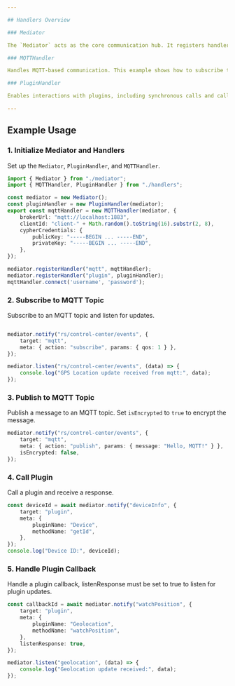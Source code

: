 ```yaml
---

## Handlers Overview

### Mediator

The `Mediator` acts as the core communication hub. It registers handlers and notifies or listens for events.

### MQTTHandler

Handles MQTT-based communication. This example shows how to subscribe to an MQTT topic and receive updates.

### PluginHandler

Enables interactions with plugins, including synchronous calls and callbacks.

---
```


## Example Usage

### 1. **Initialize Mediator and Handlers**

Set up the `Mediator`, `PluginHandler`, and `MQTTHandler`.

```typescript
import { Mediator } from "./mediator";
import { MQTTHandler, PluginHandler } from "./handlers";

const mediator = new Mediator();
const pluginHandler = new PluginHandler(mediator);
export const mqttHandler = new MQTTHandler(mediator, {
    brokerUrl: "mqtt://localhost:1883",
    clientId: "client-" + Math.random().toString(16).substr(2, 8),
    cypherCredentials: {
        publicKey: "-----BEGIN ... -----END",
        privateKey: "-----BEGIN ... -----END",
    },
});

mediator.registerHandler("mqtt", mqttHandler);
mediator.registerHandler("plugin", pluginHandler);
mqttHandler.connect('username', 'password');
```

### 2. **Subscribe to MQTT Topic**

Subscribe to an MQTT topic and listen for updates.

```typescript

mediator.notify("rs/control-center/events", {
    target: "mqtt",
    meta: { action: "subscribe", params: { qos: 1 } },
});

mediator.listen("rs/control-center/events", (data) => {
    console.log("GPS Location update received from mqtt:", data);
});

```

### 3. **Publish to MQTT Topic**

Publish a message to an MQTT topic.
Set `isEncrypted` to `true` to encrypt the message.

```typescript
mediator.notify("rs/control-center/events", {
    target: "mqtt",
    meta: { action: "publish", params: { message: "Hello, MQTT!" } },
    isEncrypted: false,
});
```

### 4. **Call Plugin**

Call a plugin and receive a response.

```typescript
const deviceId = await mediator.notify("deviceInfo", {
    target: "plugin",
    meta: {
        pluginName: "Device",
        methodName: "getId",
    },
});
console.log("Device ID:", deviceId);
```

### 5. **Handle Plugin Callback**

Handle a plugin callback, listenResponse must be set to true to listen for plugin updates.

```typescript
const callbackId = await mediator.notify("watchPosition", {
    target: "plugin",
    meta: {
        pluginName: "Geolocation",
        methodName: "watchPosition",
    },
    listenResponse: true,
});

mediator.listen("geolocation", (data) => {
    console.log("Geolocation update received:", data);
});
```
